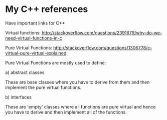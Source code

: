 # My C++ references
Have important links for C++

Virtual functions:
http://stackoverflow.com/questions/2391679/why-do-we-need-virtual-functions-in-c

Pure Virtual Functions:
http://stackoverflow.com/questions/1306778/c-virtual-pure-virtual-explained

Pure Virtual Functions are mostly used to define:

a) abstract classes

These are base classes where you have to derive from them and then implement the pure virtual functions.

b) interfaces

These are 'empty' classes where all functions are pure virtual and hence you have to derive and then implement all of the functions.




